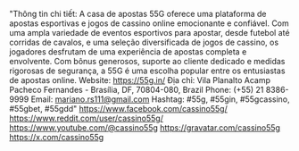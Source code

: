 "Thông tin chi tiết: A casa de apostas 55G oferece uma plataforma de apostas esportivas e jogos de cassino online emocionante e confiável. Com uma ampla variedade de eventos esportivos para apostar, desde futebol até corridas de cavalos, e uma seleção diversificada de jogos de cassino, os jogadores desfrutam de uma experiência de apostas completa e envolvente. Com bônus generosos, suporte ao cliente dedicado e medidas rigorosas de segurança, a 55G é uma escolha popular entre os entusiastas de apostas online.
Website: https://55g.in/
Địa chỉ: Vila Planalto Acamp Pacheco Fernandes - Brasília, DF, 70804-080, Brazil
Phone: (+55) 21 8386-9999
Email: mariano.rs111@gmail.com
Hashtag: #55g, #55gin, #55gcassino, #55gbet, #55gdd"
https://www.facebook.com/cassino55g/
https://www.reddit.com/user/cassino55g/
https://www.youtube.com/@cassino55g
https://gravatar.com/cassino55g
https://x.com/cassino55g